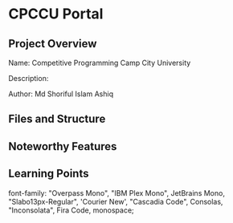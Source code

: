 # CPCCU Portal

## Project Overview
Name: Competitive Programming Camp City University

Description:

Author: Md Shoriful Islam Ashiq

## Files and Structure


## Noteworthy Features


## Learning Points



font-family: "Overpass Mono", "IBM Plex Mono", JetBrains Mono, "Slabo13px-Regular", 'Courier New', "Cascadia Code", Consolas, "Inconsolata", Fira Code, monospace;